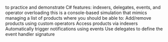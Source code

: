 to practice and demonstrate C# features: indexers, delegates, events, and operator overloading
this is a console-based simulation that mimics managing a list of products where you should be able to:
  Add/remove products using custom operators
  Access products via indexers
  Automatically trigger notifications using events
  Use delegates to define the event handler signature

